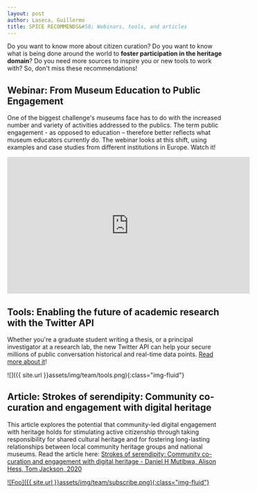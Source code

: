 ```yaml
---
layout: post
author: Laseca, Guillermo
title: SPICE RECOMMENDS&#58; Webinars, tools, and articles
---
```



Do you want to know more about citizen curation? Do you want to know what is being done around the world to **foster participation in the heritage domain**? Do you need more sources to inspire you or new tools to work with? So, don&#39;t miss these recommendations!

<h2>Webinar: From Museum Education to Public Engagement </h2>

One of the biggest challenge&#39;s museums face has to do with the increased number and variety of activities addressed to the publics. The term public engagement - as opposed to education – therefore better reflects what museum educators currently do. The webinar looks at this shift, using examples and case studies from different institutions in Europe. Watch it!

<iframe width="560" height="315" src="https://www.youtube.com/embed/_JKcWSD2lQI" frameborder="0" allow="accelerometer; autoplay; clipboard-write; encrypted-media; gyroscope; picture-in-picture" allowfullscreen></iframe>

<h2>Tools: Enabling the future of academic research with the Twitter API </h2>

Whether you&#39;re a graduate student writing a thesis, or a principal investigator at a research lab, the new Twitter API can help your secure millions of public conversation historical and real-time data points. [Read more about it](https://blog.twitter.com/developer/en_us/topics/tools/2021/enabling-the-future-of-academic-research-with-the-twitter-api.html)!

![]({{ site.url }}assets/img/team/tools.png){:class="img-fluid"}

<h2>Article: Strokes of serendipity: Community co-curation and engagement with digital heritage</h2>

This article explores the potential that community-led digital engagement with heritage holds for stimulating active citizenship through taking responsibility for shared cultural heritage and for fostering long-lasting relationships between local community heritage groups and national museums. Read the article here: [Strokes of serendipity: Community co-curation and engagement with digital heritage - Daniel H Mutibwa, Alison Hess, Tom Jackson, 2020](https://journals.sagepub.com/doi/abs/10.1177/1354856518772030)

<a href="https://mailchi.mp/527074f97a05/newsspice" rel="SUBSCRIBE TO SPICE BY CLICKING NEWSLETTER HERE!">![Foo]({{ site.url }}assets/img/team/subscribe.png){:class="img-fluid"}</a>